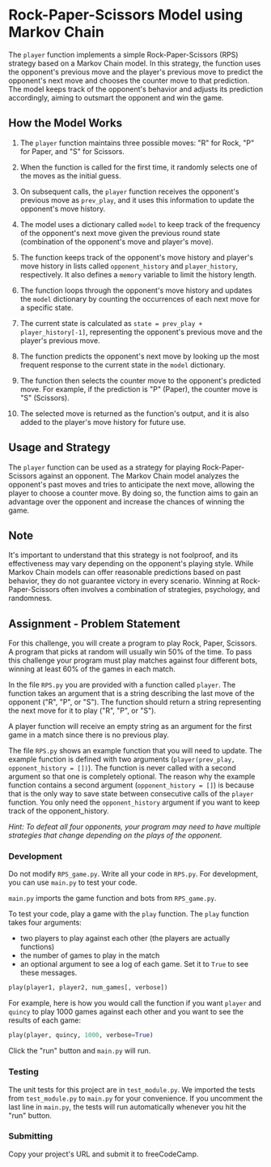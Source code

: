 # Rock-Paper-Scissors Model using Markov Chain

The `player` function implements a simple Rock-Paper-Scissors (RPS) strategy based on a Markov Chain model. In this strategy, the function uses the opponent's previous move and the player's previous move to predict the opponent's next move and chooses the counter move to that prediction. The model keeps track of the opponent's behavior and adjusts its prediction accordingly, aiming to outsmart the opponent and win the game.

## How the Model Works

1. The `player` function maintains three possible moves: "R" for Rock, "P" for Paper, and "S" for Scissors.

2. When the function is called for the first time, it randomly selects one of the moves as the initial guess.

3. On subsequent calls, the `player` function receives the opponent's previous move as `prev_play`, and it uses this information to update the opponent's move history.

4. The model uses a dictionary called `model` to keep track of the frequency of the opponent's next move given the previous round state (combination of the opponent's move and player's move).

5. The function keeps track of the opponent's move history and player's move history in lists called `opponent_history` and `player_history`, respectively. It also defines a `memory` variable to limit the history length.

6. The function loops through the opponent's move history and updates the `model` dictionary by counting the occurrences of each next move for a specific state.

7. The current state is calculated as `state = prev_play + player_history[-1]`, representing the opponent's previous move and the player's previous move.

8. The function predicts the opponent's next move by looking up the most frequent response to the current state in the `model` dictionary.

9. The function then selects the counter move to the opponent's predicted move. For example, if the prediction is "P" (Paper), the counter move is "S" (Scissors).

10. The selected move is returned as the function's output, and it is also added to the player's move history for future use.

## Usage and Strategy

The `player` function can be used as a strategy for playing Rock-Paper-Scissors against an opponent. The Markov Chain model analyzes the opponent's past moves and tries to anticipate the next move, allowing the player to choose a counter move. By doing so, the function aims to gain an advantage over the opponent and increase the chances of winning the game.

## Note

It's important to understand that this strategy is not foolproof, and its effectiveness may vary depending on the opponent's playing style. While Markov Chain models can offer reasonable predictions based on past behavior, they do not guarantee victory in every scenario. Winning at Rock-Paper-Scissors often involves a combination of strategies, psychology, and randomness.

## Assignment - Problem Statement

For this challenge, you will create a program to play Rock, Paper, Scissors. A program that picks at random will usually win 50% of the time. To pass this challenge your program must play matches against four different bots, winning at least 60% of the games in each match.

In the file `RPS.py` you are provided with a function called `player`. The function takes an argument that is a string describing the last move of the opponent ("R", "P", or "S"). The function should return a string representing the next move for it to play ("R", "P", or "S").

A player function will receive an empty string as an argument for the first game in a match since there is no previous play.

The file `RPS.py` shows an example function that you will need to update. The example function is defined with two arguments (`player(prev_play, opponent_history = [])`). The function is never called with a second argument so that one is completely optional. The reason why the example function contains a second argument (`opponent_history = []`) is because that is the only way to save state between consecutive calls of the `player` function. You only need the `opponent_history` argument if you want to keep track of the opponent_history.

*Hint: To defeat all four opponents, your program may need to have multiple strategies that change depending on the plays of the opponent.*

### Development

Do not modify `RPS_game.py`. Write all your code in `RPS.py`. For development, you can use `main.py` to test your code. 

`main.py` imports the game function and bots from `RPS_game.py`.

To test your code, play a game with the `play` function. The `play` function takes four arguments:
- two players to play against each other (the players are actually functions)
- the number of games to play in the match
- an optional argument to see a log of each game. Set it to `True` to see these messages.

```py
play(player1, player2, num_games[, verbose])
```
For example, here is how you would call the function if you want `player` and `quincy` to play 1000 games against each other and you want to see the results of each game:
```py
play(player, quincy, 1000, verbose=True)
```

Click the "run" button and `main.py` will run.

### Testing 

The unit tests for this project are in `test_module.py`. We imported the tests from `test_module.py` to `main.py` for your convenience. If you uncomment the last line in `main.py`, the tests will run automatically whenever you hit the "run" button.

### Submitting

Copy your project's URL and submit it to freeCodeCamp.
